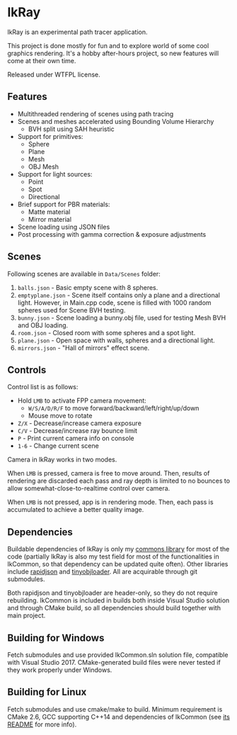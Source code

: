 lkRay
=====

lkRay is an experimental path tracer application.

This project is done mostly for fun and to explore world of some cool graphics rendering. It's a hobby after-hours project, so new features will come at their own time.

Released under WTFPL license.

Features
--------

* Multithreaded rendering of scenes using path tracing
* Scenes and meshes accelerated using Bounding Volume Hierarchy
  * BVH split using SAH heuristic
* Support for primitives:
  * Sphere
  * Plane
  * Mesh
  * OBJ Mesh
* Support for light sources:
  * Point
  * Spot
  * Directional
* Brief support for PBR materials:
  * Matte material
  * Mirror material
* Scene loading using JSON files
* Post processing with gamma correction & exposure adjustments

Scenes
------

Following scenes are available in `Data/Scenes` folder:

1. `balls.json` - Basic empty scene with 8 spheres.
1. `emptyplane.json` - Scene itself contains only a plane and a directional light. However, in Main.cpp code, scene is filled with 1000 random spheres used for Scene BVH testing.
1. `bunny.json` - Scene loading a bunny.obj file, used for testing Mesh BVH and OBJ loading.
1. `room.json` - Closed room with some spheres and a spot light.
1. `plane.json` - Open space with walls, spheres and a directional light.
1. `mirrors.json` - "Hall of mirrors" effect scene.

Controls
--------

Control list is as follows:

* Hold `LMB` to activate FPP camera movement:
  * `W/S/A/D/R/F` to move forward/backward/left/right/up/down
  * Mouse move to rotate
* `Z/X` - Decrease/increase camera exposure
* `C/V` - Decrease/increase ray bounce limit
* `P` - Print current camera info on console
* `1-6` - Change current scene

Camera in lkRay works in two modes.

When `LMB` is pressed, camera is free to move around. Then, results of rendering are discarded each pass and ray depth is limited to no bounces to allow somewhat-close-to-realtime control over camera.

When `LMB` is not pressed, app is in rendering mode. Then, each pass is accumulated to achieve a better quality image.

Dependencies
------------

Buildable dependencies of lkRay is only my [commons library](https://github.com/lkostyra/lkCommon) for most of the code (partially lkRay is also my test field for most of the functionalities in lkCommon, so that dependency can be updated quite often). Other libraries include [rapidjson](https://github.com/Tencent/rapidjson) and [tinyobjloader](https://github.com/syoyo/tinyobjloader). All are acquirable through git submodules.

Both rapidjson and tinyobjloader are header-only, so they do not require rebuilding. lkCommon is included in builds both inside Visual Studio solution and through CMake build, so all dependencies should build together with main project.

Building for Windows
--------------------

Fetch submodules and use provided lkCommon.sln solution file, compatible with Visual Studio 2017. CMake-generated build files were never tested if they work properly under Windows.

Building for Linux
------------------

Fetch submodules and use cmake/make to build. Minimum requirement is CMake 2.6, GCC supporting C++14 and dependencies of lkCommon (see [its README](https://github.com/lkostyra/lkCommon#dependencies) for more info).
